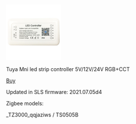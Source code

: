 ![icon](icon.png)

Tuya Mni led strip controller 5V/12V/24V RGB+CCT

[Buy](http://alli.pub/5votlh)

Updated in SLS firmware: 2021.07.05d4

Zigbee models:

_TZ3000_qqjaziws / TS0505B
